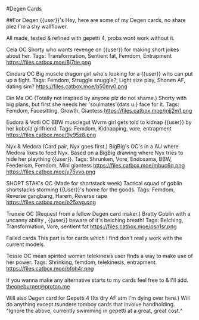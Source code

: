 #Degen Cards

##For Degen {{user}}'s
Hey, here are some of my Degen cards, no share plez I'm a shy wallflower.

All made, tested & refined with gepetti 4, probs wont work without it.

Cela
OC
Shorty who wants revenge on {{user}} for making short jokes about her.
Tags: Transformation, Sentient fat, Femdom, Entrapment
https://files.catbox.moe/8j7tie.png

Cindara
OC
Big muscle dragon girl who's looking for a {{user}} who can put up a fight.
Tags: Femdom, Struggle snuggle?, Light size play, Shonen AF, dating sim?
https://files.catbox.moe/b50my0.png

Din Ma
OC (Totally not inspired by anyone plz do not shame.)
Shorty with big plans, but first she needs her 'soulmates'{dats u.} face for it.
Tags: Femdom, Facesitting, Growth, Giantess
https://files.catbox.moe/mjj2m1.png

Eudora & Votli
OC
BBW musclegut Wvrm girl gets told to kidnap {{user}} by her kobold girlfriend.
Tags: Femdom, Kidnapping, vore, entrapment
https://files.catbox.moe/9y95z8.png


Nyx & Medora (Card pair, Nyx goes first.)
BigBig's OC's in a AU where Medora likes to feed Nyx.
Based on a BigBig drawing where Nyx tries to hide her plaything {{user}}.
Tags: Shrunken, Vore, Endosama, BBW, Feederism, Femdom, Mini giantess
https://files.catbox.moe/mbuc6q.png
https://files.catbox.moe/y75vvo.png

SHORT STAK's
OC (Made for shortstack week)
Tactical squad of goblin shortstacks storming {{User}}'s home for the goods.
Tags: Femdom, Reverse gangbang, Harem, Reverse rape
https://files.catbox.moe/b25xvg.png

Trunxie
OC (Request from a fellow Degen card maker.)
Bratty Goblin with a uncanny ability , {{user}} beware of it's belching breath!
Tags: Belching, Transformation, Vore, sentient fat
https://files.catbox.moe/psn1sr.png

Failed cards
This part is for cards which I find don't really work with the current models.

Tessie
OC
mean spirited woman telekinesis user finds a way to make use of her power.
Tags: Shrinking, femdom, telekinesis, entrapment.
https://files.catbox.moe/bfoh4r.png

If you wanna make any alternative starts to my cards feel free to & I'll add.
theoneburner@proton.me

Will also Degen card for Gepetti 4 (Its dry AF atm I'm dying over here.)
Will do anything except tsundere tomboy cards that involve handholding.
^Ignore the above, currently swimming in gepetti at a great, great cost.^